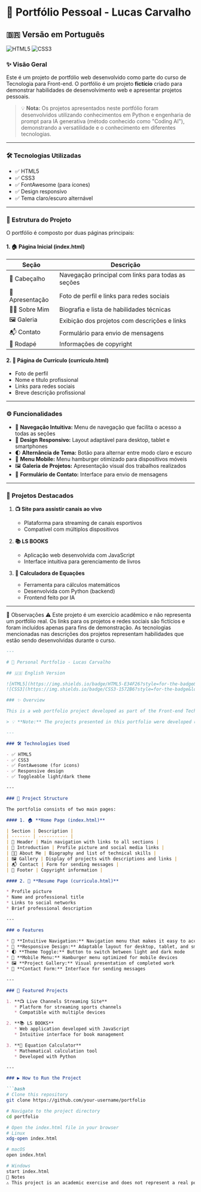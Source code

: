 # 🚀 Portfólio Pessoal - Lucas Carvalho

## 🇧🇷 Versão em Português

![HTML5](https://img.shields.io/badge/HTML5-E34F26?style=for-the-badge&logo=html5&logoColor=white)
![CSS3](https://img.shields.io/badge/CSS3-1572B6?style=for-the-badge&logo=css3&logoColor=white)

### ✨ Visão Geral

Este é um projeto de portfólio web desenvolvido como parte do curso de Tecnologia para Front-end. O portfólio é um projeto **fictício** criado para demonstrar habilidades de desenvolvimento web e apresentar projetos pessoais.

> 💡 **Nota:** Os projetos apresentados neste portfólio foram desenvolvidos utilizando conhecimentos em Python e engenharia de prompt para IA generativa (método conhecido como "Coding AI"), demonstrando a versatilidade e o conhecimento em diferentes tecnologias.

---

### 🛠️ Tecnologias Utilizadas

- ✅ HTML5
- ✅ CSS3
- ✅ FontAwesome (para ícones)
- ✅ Design responsivo
- ✅ Tema claro/escuro alternável

---

### 📂 Estrutura do Projeto

O portfólio é composto por duas páginas principais:

#### 1. 🏠 **Página Inicial (index.html)**

| Seção | Descrição |
| ----- | --------- |
| 📌 Cabeçalho | Navegação principal com links para todas as seções |
| 👋 Apresentação | Foto de perfil e links para redes sociais |
| 👨‍💻 Sobre Mim | Biografia e lista de habilidades técnicas |
| 🖼️ Galeria | Exibição dos projetos com descrições e links |
| 📬 Contato | Formulário para envio de mensagens |
| 📝 Rodapé | Informações de copyright |

#### 2. 📄 **Página de Currículo (curriculo.html)**

* Foto de perfil
* Nome e título profissional
* Links para redes sociais
* Breve descrição profissional

---

### ⚙️ Funcionalidades

* 🧭 **Navegação Intuitiva:** Menu de navegação que facilita o acesso a todas as seções
* 📱 **Design Responsivo:** Layout adaptável para desktop, tablet e smartphones
* 🌓 **Alternância de Tema:** Botão para alternar entre modo claro e escuro
* 🍔 **Menu Mobile:** Menu hamburger otimizado para dispositivos móveis
* 🖼️ **Galeria de Projetos:** Apresentação visual dos trabalhos realizados
* 📩 **Formulário de Contato:** Interface para envio de mensagens

---

### 💼 Projetos Destacados

1. **📺 Site para assistir canais ao vivo**
   * Plataforma para streaming de canais esportivos
   * Compatível com múltiplos dispositivos

2. **📚 LS BOOKS**
   * Aplicação web desenvolvida com JavaScript
   * Interface intuitiva para gerenciamento de livros

3. **🧮 Calculadora de Equações**
   * Ferramenta para cálculos matemáticos
   * Desenvolvida com Python (backend)
   * Frontend feito por IA

---



📝 Observações
⚠️ Este projeto é um exercício acadêmico e não representa um portfólio real. Os links para os projetos e redes sociais são fictícios e foram incluídos apenas para fins de demonstração. As tecnologias mencionadas nas descrições dos projetos representam habilidades que estão sendo desenvolvidas durante o curso.

```markdown
---

# 🚀 Personal Portfolio - Lucas Carvalho

## 🇺🇸 English Version

![HTML5](https://img.shields.io/badge/HTML5-E34F26?style=for-the-badge&logo=html5&logoColor=white)
![CSS3](https://img.shields.io/badge/CSS3-1572B6?style=for-the-badge&logo=css3&logoColor=white)

### ✨ Overview

This is a web portfolio project developed as part of the Front-end Technology course. The portfolio is a **fictional project** created to demonstrate web development skills and showcase personal projects.

> 💡 **Note:** The projects presented in this portfolio were developed using Python knowledge and prompt engineering for generative AI (method known as "Coding AI"), demonstrating versatility and knowledge in different technologies.

---

### 🛠️ Technologies Used

- ✅ HTML5
- ✅ CSS3
- ✅ FontAwesome (for icons)
- ✅ Responsive design
- ✅ Toggleable light/dark theme

---

### 📂 Project Structure

The portfolio consists of two main pages:

#### 1. 🏠 **Home Page (index.html)**

| Section | Description |
| ------- | ----------- |
| 📌 Header | Main navigation with links to all sections |
| 👋 Introduction | Profile picture and social media links |
| 👨‍💻 About Me | Biography and list of technical skills |
| 🖼️ Gallery | Display of projects with descriptions and links |
| 📬 Contact | Form for sending messages |
| 📝 Footer | Copyright information |

#### 2. 📄 **Resume Page (curriculo.html)**

* Profile picture
* Name and professional title
* Links to social networks
* Brief professional description

---

### ⚙️ Features

* 🧭 **Intuitive Navigation:** Navigation menu that makes it easy to access all sections
* 📱 **Responsive Design:** Adaptable layout for desktop, tablet, and smartphones
* 🌓 **Theme Toggle:** Button to switch between light and dark mode
* 🍔 **Mobile Menu:** Hamburger menu optimized for mobile devices
* 🖼️ **Project Gallery:** Visual presentation of completed work
* 📩 **Contact Form:** Interface for sending messages

---

### 💼 Featured Projects

1. **📺 Live Channels Streaming Site**
   * Platform for streaming sports channels
   * Compatible with multiple devices

2. **📚 LS BOOKS**
   * Web application developed with JavaScript
   * Intuitive interface for book management

3. **🧮 Equation Calculator**
   * Mathematical calculation tool
   * Developed with Python

---

### ▶️ How to Run the Project

```bash
# Clone this repository
git clone https://github.com/your-username/portfolio

# Navigate to the project directory
cd portfolio

# Open the index.html file in your browser
# Linux
xdg-open index.html

# macOS
open index.html

# Windows
start index.html
📝 Notes
⚠️ This project is an academic exercise and does not represent a real portfolio. The links to projects and social networks are fictional and have been included for demonstration purposes only. The technologies mentioned in the project descriptions represent skills that are being developed during the course.



